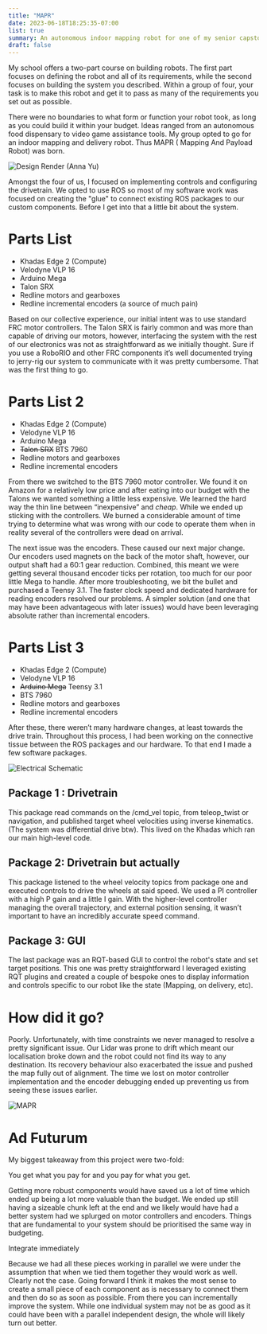 ```yaml
---
title: "MAPR"
date: 2023-06-18T18:25:35-07:00
list: true
summary: An autonomous indoor mapping robot for one of my senior capstons
draft: false
---
```

My school offers a two-part course on building robots. The first part focuses on defining the robot and all of its requirements, while the second focuses on building the system you described. Within a group of four, your task is to make this robot and get it to pass as many of the requirements you set out as possible. 

There were no boundaries to what form or function your robot took, as long as you could build it within your budget. Ideas ranged from an autonomous food dispensary to video game assistance tools. My group opted to go for an indoor mapping and delivery robot. Thus MAPR ( Mapping And Payload Robot) was born.

![Design Render (Anna Yu)](../imgs/MAPR-renders.png)

Amongst the four of us, I focused on implementing controls and configuring the drivetrain. We opted to use ROS so most of my software work was focused on creating the "glue" to connect existing ROS packages to our custom components. Before I get into that a little bit about the system. 

# Parts List
- Khadas Edge 2 (Compute)
- Velodyne VLP 16
- Arduino Mega
- Talon SRX
- Redline motors and gearboxes
- Redline incremental encoders (a source of much pain)

Based on our collective experience, our initial intent was to use standard FRC motor controllers. The Talon SRX is fairly common and was more than capable of driving our motors, however, interfacing the system with the rest of our electronics was not as straightforward as we initially thought. Sure if you use a RoboRIO and other FRC components it’s well documented trying to jerry-rig our system to communicate with it was pretty cumbersome. That was the first thing to go.

# Parts List 2
- Khadas Edge 2 (Compute)
- Velodyne VLP 16
- Arduino Mega
- ~~Talon SRX~~ BTS 7960
- Redline motors and gearboxes
- Redline incremental encoders

From there we switched to the BTS 7960 motor controller. We found it on Amazon for a relatively low price and after eating into our budget with the Talons we wanted something a little less expensive. We learned the hard way the thin line between “inexpensive” and *cheap*. While we ended up sticking with the controllers. We burned a considerable amount of time trying to determine what was wrong with our code to operate them when in reality several of the controllers were dead on arrival.

The next issue was the encoders. These caused our next major change. Our encoders used magnets on the back of the motor shaft, however, our output shaft had a 60:1 gear reduction. Combined, this meant we were getting several thousand encoder ticks per rotation, too much for our poor little Mega to handle. After more troubleshooting, we bit the bullet and purchased a Teensy 3.1. The faster clock speed and dedicated hardware for reading encoders resolved our problems. A simpler solution (and one that may have been advantageous with later issues) would have been leveraging absolute rather than incremental encoders.

# Parts List 3
- Khadas Edge 2 (Compute)
- Velodyne VLP 16
- ~~Arduino Mega~~ Teensy 3.1
- BTS 7960
- Redline motors and gearboxes
- Redline incremental encoders

After these, there weren’t many hardware changes, at least towards the drive train. Throughout this process, I had been working on the connective tissue between the ROS packages and our hardware. To that end I made a few software packages.

![Electrical Schematic](../imgs/MAPR-Electrical.png)

## Package 1 : Drivetrain

This package read commands on the /cmd_vel topic, from teleop_twist or navigation, and published target wheel velocities using inverse kinematics. (The system was differential drive btw). This lived on the Khadas which ran our main high-level code.

## Package 2: Drivetrain but actually

This package listened to the wheel velocity topics from package one and executed controls to drive the wheels at said speed. We used a PI controller with a high P gain and a little I gain. With the higher-level controller managing the overall trajectory, and external position sensing, it wasn’t important to have an incredibly accurate speed command. 

## Package 3: GUI

The last package was an RQT-based GUI to control the robot's state and set target positions. This one was pretty straightforward I leveraged existing RQT plugins and created a couple of bespoke ones to display information and controls specific to our robot like the state (Mapping, on delivery, etc).

# How did it go?

Poorly. Unfortunately, with time constraints we never managed to resolve a pretty significant issue. Our Lidar was prone to drift which meant our localisation broke down and the robot could not find its way to any destination.  Its recovery behaviour also exacerbated the issue and pushed the map fully out of alignment. The time we lost on motor controller implementation and the encoder debugging ended up preventing us from seeing these issues earlier.

![MAPR](../imgs/MAPRIso.jpg)

# Ad Futurum

My biggest takeaway from this project were two-fold:

You get what you pay for and you pay for what you get.


Getting more robust components would have saved us a lot of time which ended up being a lot more valuable than the budget. We ended up still having a sizeable chunk left at the end and we likely would have had a better system had we splurged on motor controllers and encoders. Things that are fundamental to your system should be prioritised the same way in budgeting.

Integrate immediately


Because we had all these pieces working in parallel we were under the assumption that when we tied them together they would work as well. Clearly not the case. Going forward I think it makes the most sense to create a small piece of each component as is necessary to connect them and then do so as soon as possible. From there you can incrementally improve the system. While one individual system may not be as good as it could have been with a parallel independent design, the whole will likely turn out better.
